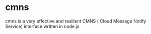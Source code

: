 cmns
====

cmns is a very effective and resilient CMNS ( Cloud Message Notify Service) interface written in node.js
